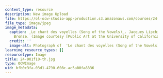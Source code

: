 ```yaml
---
content_type: resource
description: New image Upload
file: https://ol-ocw-studio-app-production.s3.amazonaws.com/courses/24-901-language-and-its-structure-i-phonology-fall-2010/bfb0c3fa03d14790608cac5a00fa8836_24-901f10-th.jpg
file_type: image/jpeg
image_metadata:
  caption: _Le chant des voyelles (Song of the Vowels)_. Jacques Lipchitz, 1931-32.
    Bronze. (Image courtesy [Public Art at the University of California, Los Angeles](http://www.publicartinla.com/UCLAArt/song1.html).)
  credit: ''
  image-alt: Photograph of  'Le chant des voyelles (Song of the Vowels)', bronze sculpture.
learning_resource_types: []
resourcetype: Image
title: 24-901f10-th.jpg
type: OCWImage
uid: bfb0c3fa-03d1-4790-608c-ac5a00fa8836
---
```

